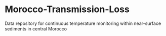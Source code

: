 # Morocco-Transmission-Loss
Data repository for continuous temperature monitoring within near-surface sediments in central Morocco
